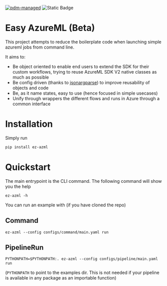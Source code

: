 [![pdm-managed](https://img.shields.io/endpoint?url=https%3A%2F%2Fcdn.jsdelivr.net%2Fgh%2Fpdm-project%2F.github%2Fbadge.json)](https://pdm-project.org)
![Static Badge](https://img.shields.io/badge/jsonargparse-d?link=https%3A%2F%2Fgithub.com%2Fomni-us%2Fjsonargparse)


# Easy AzureML (Beta)

This project attempts to reduce the boilerplate code when launching simple azureml jobs from command line.

It aims to:

- Be object oriented to enable end users to extend the SDK for their custom workflows, trying to reuse AzureML SDK V2 native classes as much as possible
- Be config driven (thanks to [jsonargparse](https%3A%2F%2Fgithub.com%2Fomni-us%2Fjsonargparse)) to improve reusability of objects and code
- Be, as it name states, easy to use (hence focused in simple usecases)
- Unify through wrappers the different flows and runs in Azure through a common interface

# Installation

Simply run 
```bash
pip install ez-azml
```
# Quickstart
The main entrypoint is the CLI command. The following command will show you the help
```
ez-azml -h
```

You can run an example with (if you have cloned the repo)
## Command
```
ez-azml --config configs/command/main.yaml run
```
## PipelineRun
```
PYTHONPATH=$PYTHONPATH:. ez-azml --config configs/pipeline/main.yaml run
```
(`PYTHONPATH` to point to the examples dir. This is not needed if your pipeline is available in any package as an importable function)
